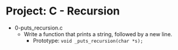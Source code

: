 # Project: C - Recursion

*  0-puts_recursion.c
   - Write a function that prints a string, followed by a new line.
     - Prototype: `void _puts_recursion(char *s);`
